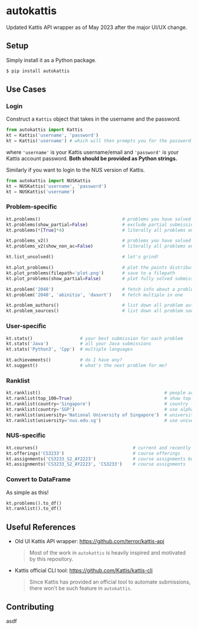 # autokattis

Updated Kattis API wrapper as of May 2023 after the major UI/UX change.

## Setup

Simply install it as a Python package.

```sh
$ pip install autokattis
```

## Use Cases

### Login

Construct a `Kattis` object that takes in the username and the password.

```py
from autokattis import Kattis
kt = Kattis('username', 'password')
kt = Kattis('username') # which will then prompts you for the password
```

where `'username'` is your Kattis username/email and `'password'` is your Kattis account password. **Both should be provided as Python strings.**

Similarly if you want to login to the NUS version of Kattis.

```py
from autokattis import NUSKattis
kt = NUSKattis('username', 'password')
kt = NUSKattis('username')
```

### Problem-specific

```py
kt.problems()                               # problems you have solved so far
kt.problems(show_partial=False)             # exclude partial submissions
kt.problems(*[True]*4)                      # literally all problems on Kattis

kt.problems_v2()                            # problems you have solved so far
kt.problems_v2(show_non_ac=False)           # literally all problems on Kattis

kt.list_unsolved()                          # let's grind!

kt.plot_problems()                          # plot the points distribution
kt.plot_problems(filepath='plot.png')       # save to a filepath
kt.plot_problems(show_partial=False)        # plot fully solved submissions

kt.problem('2048')                          # fetch info about a problem
kt.problem('2048', 'abinitio', 'dasort')    # fetch multiple in one

kt.problem_authors()                        # list down all problem authors
kt.problem_sources()                        # list down all problem sources
```

### User-specific

```py
kt.stats()                  # your best submission for each problem
kt.stats('Java')            # all your Java submissions
kt.stats('Python3', 'Cpp')  # multiple languages

kt.achievements()           # do I have any?
kt.suggest()                # what's the next problem for me?
```

### Ranklist

```py
kt.ranklist()                                               # people around you
kt.ranklist(top_100=True)                                   # show top 100
kt.ranklist(country='Singapore')                            # country leaderboard
kt.ranklist(country='SGP')                                  # use alpha-3 code instead
kt.ranklist(university='National University of Singapore')  # university leaderboard
kt.ranklist(university='nus.edu.sg')                        # use university domain instead
```

### NUS-specific

```py
kt.courses()                                    # current and recently ended courses
kt.offerings('CS3233')                          # course offerings
kt.assignments('CS3233_S2_AY2223')              # course assignments but course ID not provided
kt.assignments('CS3233_S2_AY2223', 'CS3233')    # course assignments
```

### Convert to DataFrame

As simple as this!

```py
kt.problems().to_df()
kt.ranklist().to_df()
```

## Useful References

- Old UI Kattis API wrapper: https://github.com/terror/kattis-api

    > Most of the work in `autokattis` is heavily inspired and motivated by this repository.

- Kattis official CLI tool: https://github.com/Kattis/kattis-cli

    > Since Kattis has provided an official tool to automate submissions, there won't be such feature in `autokattis`.

## Contributing

asdf